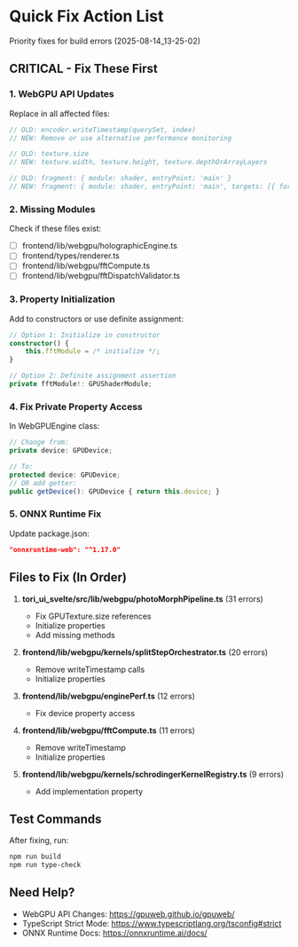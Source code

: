 # Quick Fix Action List
Priority fixes for build errors (2025-08-14_13-25-02)

## CRITICAL - Fix These First

### 1. WebGPU API Updates
Replace in all affected files:
```typescript
// OLD: encoder.writeTimestamp(querySet, index)
// NEW: Remove or use alternative performance monitoring

// OLD: texture.size
// NEW: texture.width, texture.height, texture.depthOrArrayLayers

// OLD: fragment: { module: shader, entryPoint: 'main' }
// NEW: fragment: { module: shader, entryPoint: 'main', targets: [{ format: 'bgra8unorm' }] }
```

### 2. Missing Modules
Check if these files exist:
- [ ] frontend/lib/webgpu/holographicEngine.ts
- [ ] frontend/types/renderer.ts
- [ ] frontend/lib/webgpu/fftCompute.ts
- [ ] frontend/lib/webgpu/fftDispatchValidator.ts

### 3. Property Initialization
Add to constructors or use definite assignment:
```typescript
// Option 1: Initialize in constructor
constructor() {
    this.fftModule = /* initialize */;
}

// Option 2: Definite assignment assertion
private fftModule!: GPUShaderModule;
```

### 4. Fix Private Property Access
In WebGPUEngine class:
```typescript
// Change from:
private device: GPUDevice;

// To:
protected device: GPUDevice;
// OR add getter:
public getDevice(): GPUDevice { return this.device; }
```

### 5. ONNX Runtime Fix
Update package.json:
```json
"onnxruntime-web": "^1.17.0"
```

## Files to Fix (In Order)

1. **tori_ui_svelte/src/lib/webgpu/photoMorphPipeline.ts** (31 errors)
   - Fix GPUTexture.size references
   - Initialize properties
   - Add missing methods

2. **frontend/lib/webgpu/kernels/splitStepOrchestrator.ts** (20 errors)
   - Remove writeTimestamp calls
   - Initialize properties

3. **frontend/lib/webgpu/enginePerf.ts** (12 errors)
   - Fix device property access

4. **frontend/lib/webgpu/fftCompute.ts** (11 errors)
   - Remove writeTimestamp
   - Initialize properties

5. **frontend/lib/webgpu/kernels/schrodingerKernelRegistry.ts** (9 errors)
   - Add implementation property

## Test Commands
After fixing, run:
```bash
npm run build
npm run type-check
```

## Need Help?
- WebGPU API Changes: https://gpuweb.github.io/gpuweb/
- TypeScript Strict Mode: https://www.typescriptlang.org/tsconfig#strict
- ONNX Runtime Docs: https://onnxruntime.ai/docs/
